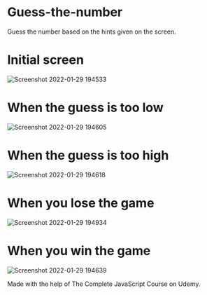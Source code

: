 # Guess-the-number
Guess the number based on the hints given on the screen.

# Initial screen
![Screenshot 2022-01-29 194533](https://user-images.githubusercontent.com/81677957/151664377-0e5dfe13-6d0b-4351-add0-d7ecfd0f3209.png)

# When the guess is too low
![Screenshot 2022-01-29 194605](https://user-images.githubusercontent.com/81677957/151664399-3f9d0260-b425-4ce0-923f-5607ae851e57.png)

# When the guess is too high
![Screenshot 2022-01-29 194618](https://user-images.githubusercontent.com/81677957/151664413-85699fae-8103-44db-b1de-90801032363a.png)

# When you lose the game
![Screenshot 2022-01-29 194934](https://user-images.githubusercontent.com/81677957/151664440-ec7ae33d-f06c-4dcf-93f5-d9f3cf41fe8f.png)

# When you win the game
![Screenshot 2022-01-29 194639](https://user-images.githubusercontent.com/81677957/151664448-2da6f357-5b9b-49c8-bf5f-84ca836ca1e1.png)


Made with the help of The Complete JavaScript Course on Udemy.
